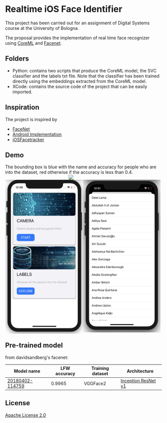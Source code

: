 #  Realtime iOS Face Identifier


This project has been carried out for an assignment of Digital Systems course at the University of Bologna. 

The proposal provides the implementation of real time face recognizer using [CoreML](https://developer.apple.com/documentation/coreml) and [Facenet](https://arxiv.org/abs/1503.03832).

## Folders

* Python: contains two scripts that produce the CoreML model, the SVC classifier and the labels txt file. Note that the classifier has been trained directly using the embeddings extracted from the CoreML model.  
* XCode: contains the source code of the project that can be easily imported.

## Inspiration
The project is inspired by
* [FaceNet](https://github.com/davidsandberg/facenet)
* [Android Implementation](https://github.com/pillarpond/face-recognizer-android)
* [iOSFacetracker](https://github.com/anuragajwani/FaceTracker)

## Demo
The bounding box is blue with the name and accuracy for people who are into the dataset, red otherwise if the accuracy is less than 0.4.
<img src="https://github.com/daduz11/ios-facenet-id/blob/master/demo.gif" width="300" align="right">
<img src="https://github.com/daduz11/ios-facenet-id/blob/master/main.png" width="250" align="left">
<img src="https://github.com/daduz11/ios-facenet-id/blob/master/list.png" width="250" align="center">




## Pre-trained model
from davidsandberg's facenet:

| Model name      | LFW accuracy | Training dataset | Architecture |
|-----------------|--------------|------------------|-------------|
| [20180402-114759](https://drive.google.com/open?id=1EXPBSXwTaqrSC0OhUdXNmKSh9qJUQ55-) | 0.9965        | VGGFace2      | [Inception ResNet v1](https://github.com/davidsandberg/facenet/blob/master/src/models/inception_resnet_v1.py) |


## License
[Apache License 2.0](./LICENSE)
